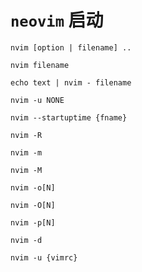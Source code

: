 # `neovim` 启动

```shell
nvim [option | filename] ..
```

```shell
nvim filename
```

```shell
echo text | nvim - filename
```

```shell
nvim -u NONE 
```

```shell
nvim --startuptime {fname} 
```

```shell
nvim -R
```

```shell
nvim -m
```

```shell
nvim -M
```

```shell
nvim -o[N]
```

```shell
nvim -O[N]
```

```shell
nvim -p[N]
```

```shell
nvim -d
```

```shell
nvim -u {vimrc}
```
